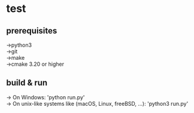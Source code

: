 # test

## prerequisites
->python3<br>
->git<br>
->make<br>
->cmake 3.20 or higher

## build & run
-> On Windows: 'python run.py'<br>
-> On unix-like systems like (macOS, Linux, freeBSD, ...): 'python3 run.py'<br>
